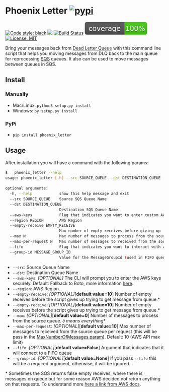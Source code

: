 # Phoenix Letter [![pypi](https://img.shields.io/pypi/v/phoenix_letter.svg)](https://pypi.org/project/phoenix-letter/)
[![Code style: black](https://img.shields.io/badge/code%20style-black-000000.svg)](https://github.com/psf/black)
![](https://img.shields.io/pypi/pyversions/phoenix_letter.svg) [![Build Status](https://github.com/renanvieira/phoenix-letter/actions/workflows/python-app.yml/badge.svg)](https://github.com/renanvieira/phoenix-letter/actions/workflows/python-app.yml) ![](coverage.svg) [![License: MIT](https://img.shields.io/badge/License-MIT-yellow.svg)](https://opensource.org/licenses/MIT) 
 
Bring your messages back from [Dead Letter Queue](https://en.wikipedia.org/wiki/Dead_letter_queue) with this command line script that helps you moving messages from DLQ back to the main queue for reprocessing [SQS](https://aws.amazon.com/sqs/?nc1=h_ls) queues. It also can be used to move messages between queues in SQS.

## Install
### Manually
- Mac/Linux: ```python3 setup.py install```
- Windows: ```py setup.py install```
### PyPi  
- `pip install phoenix_letter`

## Usage

After installation you will have a command with the following params:
```bash
$   phoenix_letter --help
usage: phoenix_letter [-h] --src SOURCE_QUEUE --dst DESTINATION_QUEUE [--aws-keys] --region REGION [--empty-receive EMPTY_RECEIVE] [--max N] [--max-per-request N]

optional arguments:
  -h, --help            show this help message and exit
  --src SOURCE_QUEUE    Source SQS Queue Name
  --dst DESTINATION_QUEUE
                        Destination SQS Queue Name
  --aws-keys            Flag that indicates you want to enter custom AWS keys.
  --region REGION       AWS Region
  --empty-receive EMPTY_RECEIVE
                        Max number of empty receives before giving up
  --max N               Max number of messages to process from the source queue.
  --max-per-request N   Max number of messages to received from the source queue per request (this will be pass in the MaxNumberOfMessages param). Default: 10 (AWS API max limit)
  --fifo                Flag that indicates you want to interact with a FIFO queue.
  --group-id MESSAGE_GROUP_ID
                        Value for the MessageGroupId (used in FIFO queues). Required if '--fifo' argument is passed. Default: NULL.
```

* `--src`: Source Queue Name
* `--dst`: Destination Queue Name
* `--aws-keys`: _[OPTIONAL]_ The CLI will prompt you to enter the AWS keys securely. Default: Fallback to Boto, more information [here](https://boto3.amazonaws.com/v1/documentation/api/latest/guide/configuration.html#configuring-credentials).
* `--region`: AWS Region.
* `--empty-receive`: _[OPTIONAL]_[**default value=10**] Number of empty receives before the script gives up trying to get message from queue.*
* `--empty-receive`: _[OPTIONAL]_[**default value=10**] Number of empty receives before the script gives up trying to get message from queue.*
* `--max`: _[OPTIONAL]_[**default value=0**] Number of messages to process from the source queue. _`0` means everything_*
* `--max-per-request`: _[OPTIONAL]_[**default value=10**] Max number of messages to received from the source queue per request (this will be pass in the [MaxNumberOfMessages param](https://docs.aws.amazon.com/AWSSimpleQueueService/latest/APIReference/API_ReceiveMessage.html#API_ReceiveMessage_RequestParameters)). Default: 10 (AWS API max limit)
* `--fifo`: _[OPTIONAL]_[**default value=False**] Argument that indicates that it will connect to a FIFO queue
* `--group-id`: _[OPTIONAL]_[**default value=None**] If you pass `--fifo` this will be a required argument, otherwise, it will be ignored.

\* Sometimes the SQS returns false empty receives, where there is messages on queue but for some reason AWS decided not 
return anything on that requests. To understand more [here a link from AWS docs](https://docs.aws.amazon.com/AWSSimpleQueueService/latest/SQSDeveloperGuide/sqs-long-polling.html).
